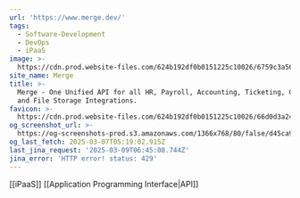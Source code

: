 ```yaml
---
url: 'https://www.merge.dev/'
tags:
  - Software-Development
  - DevOps
  - iPaaS
image: >-
  https://cdn.prod.website-files.com/624b192df0b0151225c10026/6759c3a56fe3f00504d7b0f3_merge%20meta_tiny.png
site_name: Merge
title: >-
  Merge - One Unified API for all HR, Payroll, Accounting, Ticketing, CRM, ATS,
  and File Storage Integrations.
favicon: >-
  https://cdn.prod.website-files.com/624b192df0b0151225c10026/66d0d3a2455227514ea8cd28_favicon-dark-32.png
og_screenshot_url: >-
  https://og-screenshots-prod.s3.amazonaws.com/1366x768/80/false/d45ca9e62539500329156739cb2f70f3ea55ac851e2a9b3a3b5d372e8e84b33d.jpeg
og_last_fetch: 2025-03-07T05:19:02.915Z
last_jina_request: '2025-03-09T06:45:08.744Z'
jina_error: 'HTTP error! status: 429'
---
```

[[iPaaS]] [[Application Programming Interface|API]] 
